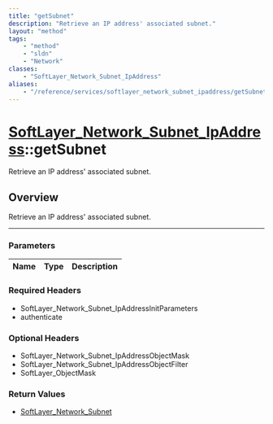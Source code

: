 ```yaml
---
title: "getSubnet"
description: "Retrieve an IP address' associated subnet."
layout: "method"
tags:
    - "method"
    - "sldn"
    - "Network"
classes:
    - "SoftLayer_Network_Subnet_IpAddress"
aliases:
    - "/reference/services/softlayer_network_subnet_ipaddress/getSubnet"
---
```

# [SoftLayer_Network_Subnet_IpAddress](/reference/services/SoftLayer_Network_Subnet_IpAddress)::getSubnet


Retrieve an IP address' associated subnet.


## Overview 
Retrieve an IP address' associated subnet.

-----

### Parameters 
|Name | Type | Description |
| --- | --- | --- |


### Required Headers
* SoftLayer_Network_Subnet_IpAddressInitParameters
* authenticate


### Optional Headers
* SoftLayer_Network_Subnet_IpAddressObjectMask
* SoftLayer_Network_Subnet_IpAddressObjectFilter
* SoftLayer_ObjectMask

### Return Values
* <a href='/reference/datatypes/SoftLayer_Network_Subnet'>SoftLayer_Network_Subnet </a>




